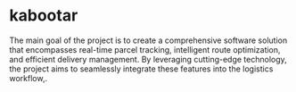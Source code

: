 # kabootar
The main goal of the project is to create a comprehensive software solution that encompasses real-time parcel tracking, intelligent route optimization, and efficient delivery management. By leveraging cutting-edge technology, the project aims to seamlessly integrate these features into the logistics workflow,.
